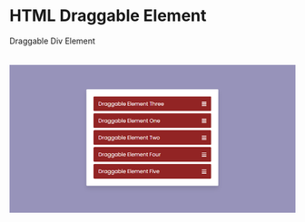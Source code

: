 # HTML Draggable Element
Draggable Div Element
<br/>
<br/>
<br/>
<img src="https://github.com/mmrradif/HTML_DraggableElement/blob/fd16a7d1cfc396e9ed640d5aa5763d485cf0ae1d/Drag&DropElement.png" />
